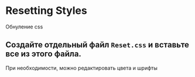 # Resetting Styles
Обнуление css

## Создайте отдельный файл `Reset.css` и вставьте все из этого файла.
При необходимости, можно редактировать цвета и шрифты
